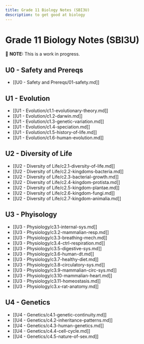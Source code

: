 ```yaml
---
title: Grade 11 Biology Notes (SBI3U)
description: to get good at biology
---
```


# Grade 11 Biology Notes (SBI3U)

🚧 **NOTE:** This is a work in progress.

## U0 - Safety and Prereqs

- [[U0 - Safety and Prereqs/01-safety.md]]

## U1 - Evolution

- [[U1 - Evolution/c1.1-evolutionary-theory.md]]
- [[U1 - Evolution/c1.2-darwin.md]]
- [[U1 - Evolution/c1.3-genetic-variation.md]]
- [[U1 - Evolution/c1.4-speciation.md]]
- [[U1 - Evolution/c1.5-history-of-life.md]]
- [[U1 - Evolution/c1.6-human-evolution.md]]

## U2 - Diversity of Life

- [[U2 - Diversity of Life/c2.1-diversity-of-life.md]]
- [[U2 - Diversity of Life/c2.2-kingdoms-bacteria.md]]
- [[U2 - Diversity of Life/c2.3-bacterial-growth.md]]
- [[U2 - Diversity of Life/c2.4-kingdom-protista.md]]
- [[U2 - Diversity of Life/c2.5-kingdom-plantae.md]]
- [[U2 - Diversity of Life/c2.6-kingdom-fungi.md]]
- [[U2 - Diversity of Life/c2.7-kingdom-animalia.md]]

## U3 - Phyisology

- [[U3 - Physiology/c3.1-internal-sys.md]]
- [[U3 - Physiology/c3.2-mammalian-resp.md]]
- [[U3 - Physiology/c3.3-breathing-mech.md]]
- [[U3 - Physiology/c3.4-ctrl-respiration.md]]
- [[U3 - Physiology/c3.5-digestive-sys.md]]
- [[U3 - Physiology/c3.6-human-dt.md]]
- [[U3 - Physiology/c3.7-healthy-diet.md]]
- [[U3 - Physiology/c3.8-circulatory-sys.md]]
- [[U3 - Physiology/c3.9-mammalian-circ-sys.md]]
- [[U3 - Physiology/c3.10-mammalian-heart.md]]
- [[U3 - Physiology/c3.11-homeostasis.md]]
- [[U3 - Physiology/c3.x-rat-anatomy.md]]

## U4 - Genetics

- [[U4 - Genetics/c4.1-genetic-continuity.md]]
- [[U4 - Genetics/c4.2-inheritance-patterns.md]]
- [[U4 - Genetics/c4.3-human-genetics.md]]
- [[U4 - Genetics/c4.4-cell-cycle.md]]
- [[U4 - Genetics/c4.5-nature-of-sex.md]]